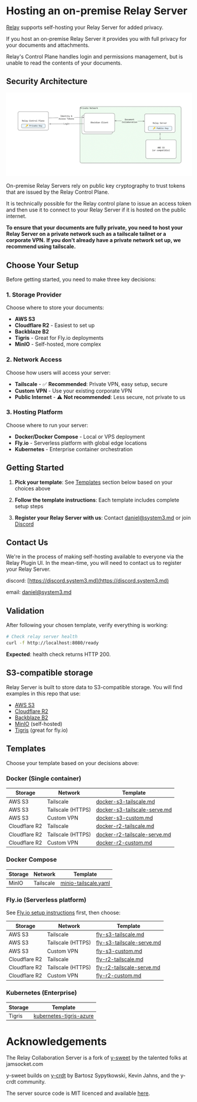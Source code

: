 # Hosting an on-premise Relay Server

[Relay](https://relay.md) supports self-hosting your Relay Server for added privacy.

If you host an on-premise Relay Server it provides you with full privacy for your documents and attachments.

Relay's Control Plane handles login and permissions management, but is unable to read the contents of your documents.


## Security Architecture

![Security Architecture](architecture.png)

On-premise Relay Servers rely on public key cryptography to trust tokens that are issued by the Relay Control Plane.

It is technically possible for the Relay control plane to issue an access token and then use it to connect to your Relay Server if it is hosted on the public internet.

**To ensure that your documents are fully private, you need to host your Relay Server on a private network such as a tailscale tailnet or a corporate VPN.**
**If you don't already have a private network set up, we recommend using tailscale.**


## Choose Your Setup

Before getting started, you need to make three key decisions:

### 1. Storage Provider
Choose where to store your documents:
- **AWS S3**
- **Cloudflare R2** - Easiest to set up
- **Backblaze B2**
- **Tigris** - Great for Fly.io deployments
- **MinIO** - Self-hosted, more complex

### 2. Network Access
Choose how users will access your server:
- **Tailscale** - ✅ **Recommended**: Private VPN, easy setup, secure
- **Custom VPN** - Use your existing corporate VPN
- **Public Internet** - ⚠️ **Not recommended**: Less secure, not private to us

### 3. Hosting Platform
Choose where to run your server:
- **Docker/Docker Compose** - Local or VPS deployment
- **Fly.io** - Serverless platform with global edge locations
- **Kubernetes** - Enterprise container orchestration

## Getting Started

1. **Pick your template**: See [Templates](#templates) section below based on your choices above

2. **Follow the template instructions**: Each template includes complete setup steps

3. **Register your Relay Server with us**: Contact daniel@system3.md or join [Discord](https://discord.system3.md)

## Contact Us

We're in the process of making self-hosting available to everyone via the Relay Plugin UI.
In the mean-time, you will need to contact us to register your Relay Server.

discord: [https://discord.system3.md](https://discord.system3.md)

email: daniel@system3.md


## Validation

After following your chosen template, verify everything is working:

```bash
# Check relay server health
curl -f http://localhost:8080/ready
```

**Expected**: health check returns HTTP 200.

## S3-compatible storage

Relay Server is built to store data to S3-compatible storage.
You will find examples in this repo that use:
- [AWS S3](https://aws.amazon.com/s3/)
- [Cloudflare R2](https://www.cloudflare.com/developer-platform/products/r2/)
- [Backblaze B2](https://www.backblaze.com/cloud-storage)
- [MinIO](https://min.io) (self-hosted)
- [Tigris](https://www.tigrisdata.com/docs/) (great for fly.io)

## Templates

Choose your template based on your decisions above:

### Docker (Single container)

| Storage | Network | Template |
|---------|---------|----------|
| AWS S3 | Tailscale | [docker-s3-tailscale.md](templates/docker-s3-tailscale.md) |
| AWS S3 | Tailscale (HTTPS) | [docker-s3-tailscale-serve.md](templates/docker-s3-tailscale-serve.md) |
| AWS S3 | Custom VPN | [docker-s3-custom.md](templates/docker-s3-custom.md) |
| Cloudflare R2 | Tailscale | [docker-r2-tailscale.md](templates/docker-r2-tailscale.md) |
| Cloudflare R2 | Tailscale (HTTPS) | [docker-r2-tailscale-serve.md](templates/docker-r2-tailscale-serve.md) |
| Cloudflare R2 | Custom VPN | [docker-r2-custom.md](templates/docker-r2-custom.md) |

### Docker Compose

| Storage | Network | Template |
|---------|---------|----------|
| MinIO | Tailscale | [minio-tailscale.yaml](templates/docker-compose/minio-tailscale.yaml) |

### Fly.io (Serverless platform)

See [Fly.io setup instructions](FLY.md) first, then choose:

| Storage | Network | Template |
|---------|---------|----------|
| AWS S3 | Tailscale | [fly-s3-tailscale.md](templates/fly-s3-tailscale.md) |
| AWS S3 | Tailscale (HTTPS) | [fly-s3-tailscale-serve.md](templates/fly-s3-tailscale-serve.md) |
| AWS S3 | Custom VPN | [fly-s3-custom.md](templates/fly-s3-custom.md) |
| Cloudflare R2 | Tailscale | [fly-r2-tailscale.md](templates/fly-r2-tailscale.md) |
| Cloudflare R2 | Tailscale (HTTPS) | [fly-r2-tailscale-serve.md](templates/fly-r2-tailscale-serve.md) |
| Cloudflare R2 | Custom VPN | [fly-r2-custom.md](templates/fly-r2-custom.md) |

### Kubernetes (Enterprise)

| Storage | Template |
|---------|----------|
| Tigris | [kubernetes-tigris-azure](https://github.com/No-Instructions/relay-server-template/tree/main/templates/kubernetes) |

# Acknowledgements

The Relay Collaboration Server is a fork of [y-sweet](https://github.com/jamsocket/y-sweet) by the talented folks at jamsocket.com

y-sweet builds on [y-crdt](https://github.com/y-crdt/y-crdt) by Bartosz Sypytkowski, Kevin Jahns, and the y-crdt community.

The server source code is MIT licenced and available [here](https://github.com/no-instructions/y-sweet).
